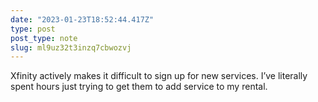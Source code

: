 ```yaml
---
date: "2023-01-23T18:52:44.417Z"
type: post 
post_type: note
slug: ml9uz32t3inzq7cbwozvj
---
```

Xfinity actively makes it difficult to sign up for new services. I’ve literally spent hours just trying to get them to add service to my rental. 